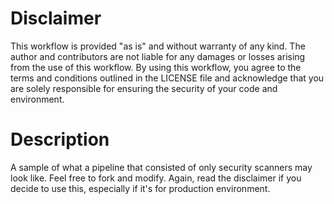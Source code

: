 # Disclaimer
This workflow is provided "as is" and without warranty of any kind. The author and contributors are not liable for any damages or losses arising from the use of this workflow. By using this workflow, you agree to the terms and conditions outlined in the LICENSE file and acknowledge that you are solely responsible for ensuring the security of your code and environment.

# Description
A sample of what a pipeline that consisted of only security scanners may look like. Feel free to fork and modify. Again, read the disclaimer if you decide to use this, especially if it's for production environment.

